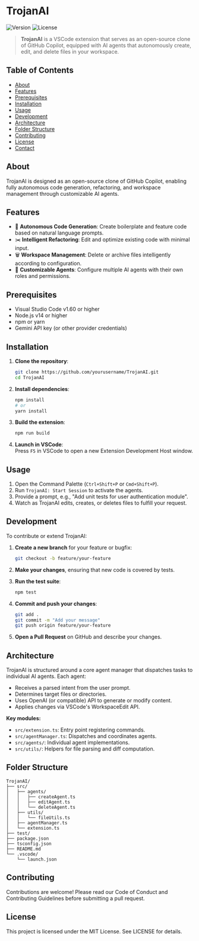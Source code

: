 # TrojanAI

![Version](https://img.shields.io/badge/version-0.1.0-blue.svg)
![License](https://img.shields.io/badge/license-MIT-green.svg)

> **TrojanAI** is a VSCode extension that serves as an open-source clone of GitHub Copilot, equipped with AI agents that autonomously create, edit, and delete files in your workspace.

## Table of Contents

- [About](#about)  
- [Features](#features)  
- [Prerequisites](#prerequisites)  
- [Installation](#installation)  
- [Usage](#usage)  
- [Development](#development)  
- [Architecture](#architecture)  
- [Folder Structure](#folder-structure)  
- [Contributing](#contributing)  
- [License](#license)  
- [Contact](#contact)  

## About

TrojanAI is designed as an open-source clone of GitHub Copilot, enabling fully autonomous code generation, refactoring, and workspace management through customizable AI agents.

## Features

- 🚀 **Autonomous Code Generation**: Create boilerplate and feature code based on natural language prompts.  
- ✂️ **Intelligent Refactoring**: Edit and optimize existing code with minimal input.  
- 🗑️ **Workspace Management**: Delete or archive files intelligently according to configuration.  
- 🤖 **Customizable Agents**: Configure multiple AI agents with their own roles and permissions.  

## Prerequisites

- Visual Studio Code v1.60 or higher  
- Node.js v14 or higher  
- npm or yarn  
- Gemini API key (or other provider credentials)  

## Installation

1. **Clone the repository**:  
   ```bash
   git clone https://github.com/yourusername/TrojanAI.git
   cd TrojanAI
   ```

2. **Install dependencies**:  
   ```bash
   npm install
   # or
   yarn install
   ```

3. **Build the extension**:  
   ```bash
   npm run build
   ```

4. **Launch in VSCode**:  
   Press `F5` in VSCode to open a new Extension Development Host window.

## Usage

1. Open the Command Palette (`Ctrl+Shift+P` or `Cmd+Shift+P`).
2. Run `TrojanAI: Start Session` to activate the agents.
3. Provide a prompt, e.g., "Add unit tests for user authentication module".
4. Watch as TrojanAI edits, creates, or deletes files to fulfill your request.

## Development

To contribute or extend TrojanAI:

1. **Create a new branch** for your feature or bugfix:
   ```bash
   git checkout -b feature/your-feature
   ```

2. **Make your changes**, ensuring that new code is covered by tests.

3. **Run the test suite**:
   ```bash
   npm test
   ```

4. **Commit and push your changes**:
   ```bash
   git add .
   git commit -m "Add your message"
   git push origin feature/your-feature
   ```

5. **Open a Pull Request** on GitHub and describe your changes.

## Architecture

TrojanAI is structured around a core agent manager that dispatches tasks to individual AI agents. Each agent:

- Receives a parsed intent from the user prompt.
- Determines target files or directories.
- Uses OpenAI (or compatible) API to generate or modify content.
- Applies changes via VSCode's WorkspaceEdit API.

**Key modules:**

- `src/extension.ts`: Entry point registering commands.
- `src/agentManager.ts`: Dispatches and coordinates agents.
- `src/agents/`: Individual agent implementations.
- `src/utils/`: Helpers for file parsing and diff computation.

## Folder Structure

```
TrojanAI/
├── src/
│   ├── agents/
│   │   ├── createAgent.ts
│   │   ├── editAgent.ts
│   │   └── deleteAgent.ts
│   ├── utils/
│   │   └── fileUtils.ts
│   ├── agentManager.ts
│   └── extension.ts
├── test/
├── package.json
├── tsconfig.json
├── README.md
└── .vscode/
    └── launch.json
```

## Contributing

Contributions are welcome! Please read our Code of Conduct and Contributing Guidelines before submitting a pull request.

## License

This project is licensed under the MIT License. See LICENSE for details.
